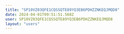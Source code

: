 ```yaml
---
title: "SP10VZ03QFE1CQSSQTE89YQ3EB6PDHZZNKEQJMQD8"
date: 2024-04-01T09:51:51.568Z
user: SP10VZ03QFE1CQSSQTE89YQ3EB6PDHZZNKEQJMQD8
layout: "users"
---
```

    